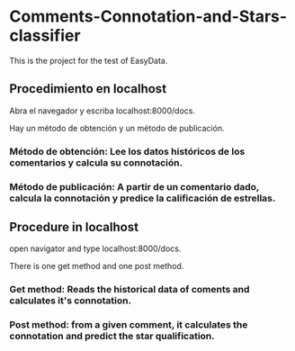 # Comments-Connotation-and-Stars-classifier

This is the project for the test of EasyData.

## Procedimiento en localhost

Abra el navegador y escriba localhost:8000/docs.

Hay un método de obtención y un método de publicación.

### Método de obtención: Lee los datos históricos de los comentarios y calcula su connotación.

### Método de publicación: A partir de un comentario dado, calcula la connotación y predice la calificación de estrellas.



## Procedure in localhost

open navigator and type localhost:8000/docs.

There is one get method and one post method.

### Get method: Reads the historical data of coments and calculates it's connotation.

### Post method: from a given comment, it calculates the connotation and predict the star qualification.
